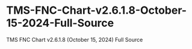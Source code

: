 # TMS-FNC-Chart-v2.6.1.8-October-15-2024-Full-Source
TMS FNC Chart v2.6.1.8 (October 15, 2024) Full Source
